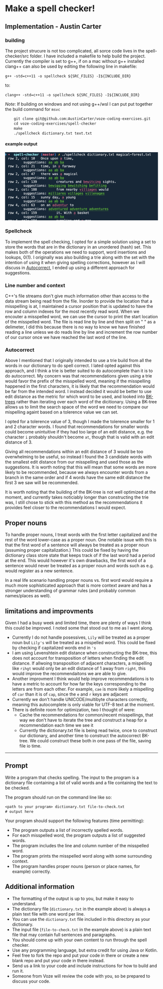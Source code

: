 # Make a spell checker!

## Implementation - Austin Carter 

### building
The project strucure is not too complicated, all sorce code lives in the spell-checker/src folder. I have included a makefile to help build the project. Currently the compiler is set to g++, if on a mac without g++ installed clang++ can also be used by editing the following line in makefile:

`g++ -std=c++11 -o spellcheck ${SRC_FILES} -I${INCLUDE_DIR}`

to:

`clang++ -std=c++11 -o spellcheck ${SRC_FILES} -I${INCLUDE_DIR}`

*Note*: If building on windows and not using g++/wsl I can put put together the build command for `msvc`

```
    git clone git@github.com:AustinCarter/voze-coding-exercises.git
    cd voze-coding-exercises/spell-checker
    make
    ./spellcheck dictionary.txt text.txt
```

#### example output

![image](./exampleOutput.png)

### Spellcheck

To implement the spell checking, I opted for a simple solution using a set to store the words that are in the dictionary in an unordered (hash) set. This makes both of the operations we need to support, word insertions and lookups, 0(1). I originally was also building a trie along with the set with the intention of using it when giving spelling corrections, however as I will discuss in [Autocorrect](#autocorrect), I ended up using a different approach for suggestions.

### Line number and context

C++'s file streams don't give much information other than access to the data stream being read from the file. Inorder  to provide the location that a misspelling is at, I maintained a cursor position that is updated to have the row and column indexes for the most recently read word. When we encouter a misspelled word, we can use the cursor to print the start location of the misspelled word. The file is read line by line and then split on " " as a delimeter, I did this because there is no way to know we have finished reading a line unless we do reads line by line and increment the row number of our cursor once we have reached the last word of the line.

### Autocorrect

Above I mentioned that I originally intended to use a trie build from all the words in our dictionary to do spell correct. I lated opted against this approach, and I think a trie is better suited to do autocomplete than it is to do autocorrect. My concern was that recommendations given using a trie would favor the prefix of the misspelled word, meaning if the misspelling happened in the first characters, it is likely that the recommendation would be far from the intended word. I instead decided it would be better to use edit distance as the metric for which word to be used, and looked into [BK-trees](https://www.geeksforgeeks.org/bk-tree-introduction-implementation/#) rather than iterating over each word of the dicitionary. Using a BK-tree allows us to limit the search space of the word we need to compare our mispelling againt based on a tolerence value we can set. 

I opted for a tolerence value of 3, though I made the tolerence smaller for 1 and 2 character words. I found that recommendations for smaller words could become unintuitive if they had too large of an edit distance, e.g. the character `i` probably shouldn't become `at`, though that is valid with an edit distance of 3. 

Giving all recommendations within an edit distance of 3 would be too overwhelming to be useful, so instead I found the 3 candidate words with the smallest edit distance from our misspelling and used those as the suggestions. It is worth noting that this will mean that some words are more likely to be recommended, because we always encounter words from a branch in the same order and if 4 words have the same edit distance the first 3 we saw will be recommended.

It is worth noting that the building of the BK-tree is not well optimized at the moment, and currently takes noticiably longer than constructing the trie was, I still chose to stick with this method as the recommendations it provides feel closer to the recommendations I would expect.

## Proper nouns

To handle proper nouns, I treat words with the first letter capitalized and the rest of the word lower-case as a proper noun. One notable issue with this is that the first word of a sentence will always be treated as a proper noun (assuming proper capitalization.) This could be fixed by having the dictionary class store state that keeps track of if the last word had a period at the end.
This would however it's own drawbacks, the first word of a sentence would never be treated as a proper noun and words such as e.g. would register as a new sentence. 

In a real life scenario handling proper nouns vs. first word would require a much more sophisticated approach that is more context aware and has a stronger understanding of grammar rules (and probably common names/places as well).

## limitations and improvments

Given I had a busy week and limited time, there are plenty of ways I think this could be improved. I noted some that stood out to me as I went along.

- Currently I do not handle posessives, `Lily` will be treated as a proper noun but `Lily's` will be treated as a mispelled word. This could be fixed by checking if capitalized words end in `'s`
- I am using Levenshtein edit distance when constructing the BK-tree, this does not account for transposition of letters when finding the edit distance. If allwoing transposition of adjacent characters, a mispelling like `rihgt` would only be an edit distance of 1 away from `right`, this would improve the recommendaitons we are able to give.
- Another improvment I think would help improve recommendations is to have a metric to account for how far the keys corresponding to the letters are from each other. For example, `cae` is more likely a mispelling of `car` than it is of `cap`, since the `e` and `r` keys are adjacent
- Currently we don't handle UNICODE/multibyte characters correctly, meaning this autocomplete is only viable for UTF-8 text at the moment.
- There is definite room for optimization, two I thought of were:
    - Cache the recommendations for common/recent misspellings, that way we don't have to iterate the tree and construct a heap for a recommendation each time we see it
    - Currently the dictionary.txt file is being read twice, once to construct our dictionary, and another time to construct the autocorrect BK-tree. We could construct these both in one pass of the file, saving file io time.

---
## Prompt

Write a program that checks spelling. The input to the program is a dictionary file containing a list of valid words and a file containing the text to be checked.

The program should run on the command line like so:

```text
<path to your program> dictionary.txt file-to-check.txt
# output here
```

Your program should support the following features (time permitting):

- The program outputs a list of incorrectly spelled words.
- For each misspelled word, the program outputs a list of suggested words.
- The program includes the line and column number of the misspelled word.
- The program prints the misspelled word along with some surrounding context.
- The program handles proper nouns (person or place names, for example) correctly.


## Additional information

- The formatting of the output is up to you, but make it easy to understand.
- The dictionary file (`dictionary.txt` in the example above) is always a plain text file with one word per line.
- You can use the `dictionary.txt` file included in this directory as your dictionary.
- The input file (`file-to-check.txt` in the example above) is a plain text file that may contain full sentences and paragraphs.
- You should come up with your own content to run through the spell checker.
- Use any programming language, but extra credit for using Java or Kotlin.
- Feel free to fork the repo and put your code in there or create a new blank repo and put your code in there instead.
- Send us a link to your code and include instructions for how to build and run it.
- Someone from Voze will review the code with you, so be prepared to discuss your code.
